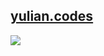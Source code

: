 [yulian.codes](https://yulian.codes)
---
<a href="#">
  <img src="https://komarev.com/ghpvc/?username=ykray&color=0e1116&style=for-the-badge"/>
</a>

